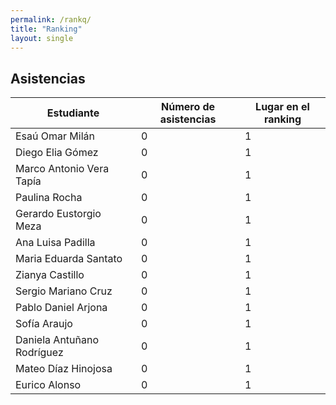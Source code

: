 ```yaml
---
permalink: /rankq/
title: "Ranking"
layout: single
---
```

## Asistencias

   | Estudiante                 | Número de asistencias | Lugar en el ranking |
|----------------------------|-----------------------|---------------------|
| Esaú Omar Milán            | 0                     | 1                   |
| Diego Elia Gómez           | 0                     | 1                   |
| Marco Antonio Vera Tapía   | 0                     | 1                   |
| Paulina Rocha              | 0                     | 1                   |
| Gerardo Eustorgio Meza     | 0                     | 1                   |
| Ana Luisa Padilla          | 0                     | 1                   |
| Maria Eduarda Santato      | 0                     | 1                   |
| Zianya Castillo            | 0                     | 1                   |
| Sergio Mariano Cruz        | 0                     | 1                   |
| Pablo Daniel Arjona        | 0                     | 1                   |
| Sofía Araujo               | 0                     | 1                   |
| Daniela Antuñano Rodríguez | 0                     | 1                   |
| Mateo Díaz Hinojosa        | 0                     | 1                   |
| Eurico Alonso              | 0                     | 1                   |